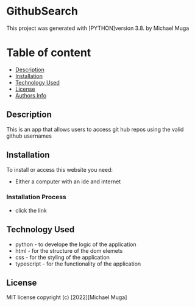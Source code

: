 # GithubSearch

This project was generated with [PYTHON]version 3.8.
by Michael Muga


# Table of content

+ [Description](#description)
+ [Installation ](#Installation)
+ [Technology Used](#technology-used)
+ [License](#License)
+ [Authors Info](#author-Info)

## Description
This is an app that allows users to access git hub repos using the valid github usernames
## Installation
To install or access this website you need:

* Either a computer with an ide and internet

### Installation Process
* click the link 

## Technology Used
* python - to develope the logic of the application
* html - for the structure of the dom elemets
* css - for the styling of the application
* typescript - for the functionality of the application

## License
MIT license
copyright (c) [2022][Michael Muga]
